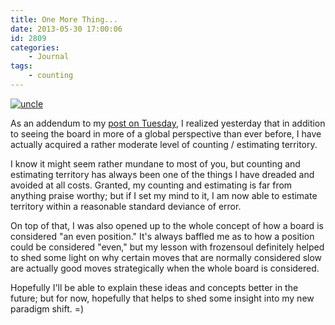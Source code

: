 ```yaml
---
title: One More Thing...
date: 2013-05-30 17:00:06
id: 2809
categories:
	- Journal
tags:
	- counting
---
```


[![uncle](http://www.bengozen.com/wp-content/uploads/2013/05/uncle.jpg)](http://www.bengozen.com/wp-content/uploads/2013/05/uncle.jpg)

As an addendum to my [post on Tuesday](http://www.bengozen.com/no-turning-back/ "No Turning Back"), I realized yesterday that in addition to seeing the board in more of a global perspective than ever before, I have actually acquired a rather moderate level of counting / estimating territory.

I know it might seem rather mundane to most of you, but counting and estimating territory has always been one of the things I have dreaded and avoided at all costs. Granted, my counting and estimating is far from anything praise worthy; but if I set my mind to it, I am now able to estimate territory within a reasonable standard deviance of error.

On top of that, I was also opened up to the whole concept of how a board is considered "an even position." It's always baffled me as to how a position could be considered "even," but my lesson with frozensoul definitely helped to shed some light on why certain moves that are normally considered slow are actually good moves strategically when the whole board is considered.

Hopefully I'll be able to explain these ideas and concepts better in the future; but for now, hopefully that helps to shed some insight into my new paradigm shift. =)